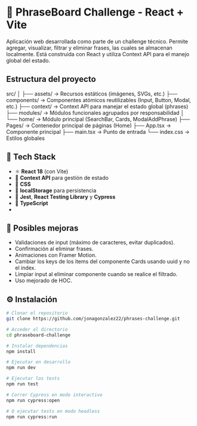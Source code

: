 # 💬 PhraseBoard Challenge - React + Vite

Aplicación web desarrollada como parte de un challenge técnico. Permite agregar,
visualizar, filtrar y eliminar frases, las cuales se almacenan localmente. Está
construida con React y utiliza Context API para el manejo global del estado.

## Estructura del proyecto

src/ │ ├── assets/ → Recursos estáticos (imágenes, SVGs, etc.) ├── components/ →
Componentes atómicos reutilizables (Input, Button, Modal, etc.) ├── context/ →
Context API para manejar el estado global (phrases) ├── modules/ → Módulos
funcionales agrupados por responsabilidad │ └── home/ → Módulo principal
(SearchBar, Cards, ModalAddPhrase) ├── Pages/ → Contenedor principal de páginas
(Home) ├── App.tsx → Componente principal ├── main.tsx → Punto de entrada └──
index.css → Estilos globales

## 🚀 Tech Stack

- ⚛️ **React 18** (con Vite)
- 🧠 **Context API** para gestión de estado
- 💅 **CSS**
- 💾 **localStorage** para persistencia
- 🧪 **Jest**, **React Testing Library** y **Cypress**
- 🧠 **TypeScript**
-

## 🚧 Posibles mejoras

- Validaciones de input (máximo de caracteres, evitar duplicados).
- Confirmación al eliminar frases.
- Animaciones con Framer Motion.
- Cambiar los keys de los items del componente Cards usando uuid y no el index.
- Limpiar input al eliminar componente cuando se realice el filtrado.
- Uso mejorado de HOC.

## ⚙️ Instalación

```bash
# Clonar el repositorio
git clone https://github.com/jonagonzalez22/phrases-challenge.git

# Acceder al directorio
cd phraseboard-challenge

# Instalar dependencias
npm install

# Ejecutar en desarrollo
npm run dev

# Ejecutar los tests
npm run test

# Correr Cypress en modo interactivo
npm run cypress:open

# O ejecutar tests en modo headless
npm run cypress:run
```
